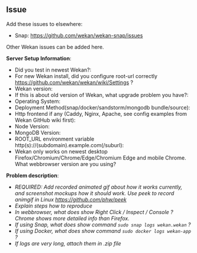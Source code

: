 ## Issue

Add these issues to elsewhere:
- Snap: https://github.com/wekan/wekan-snap/issues

Other Wekan issues can be added here.

**Server Setup Information**:

* Did you test in newest Wekan?:
* For new Wekan install, did you configure root-url correctly https://github.com/wekan/wekan/wiki/Settings ?
* Wekan version:
* If this is about old version of Wekan, what upgrade problem you have?:
* Operating System:
* Deployment Method(snap/docker/sandstorm/mongodb bundle/source):
* Http frontend if any (Caddy, Nginx, Apache, see config examples from Wekan GitHub wiki first):
* Node Version:
* MongoDB Version:
* ROOT_URL environment variable http(s)://(subdomain).example.com(/suburl):
* Wekan only works on newest desktop Firefox/Chromium/Chrome/Edge/Chromium Edge and mobile Chrome. What webbrowser version are you using?

**Problem description**:
- *REQUIRED: Add recorded animated gif about how it works currently, and screenshot mockups how it should work. Use peek to record animgif in Linux https://github.com/phw/peek*
- *Explain steps how to reproduce*
- *In webbrowser, what does show Right Click / Inspect / Console ? Chrome shows more detailed info than Firefox.*
- *If using Snap, what does show command `sudo snap logs wekan.wekan` ?*
- *If using Docker, what does show command `sudo docker logs wekan-app` ?*
- *If logs are very long, attach them in .zip file*
